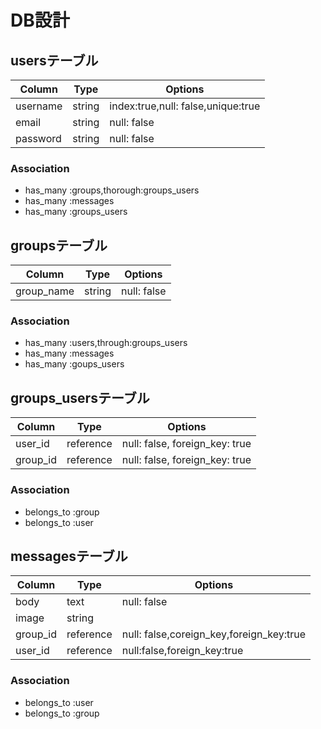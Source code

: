 # DB設計
## usersテーブル
|Column|Type|Options|
|------|----|-------|
|username|string|index:true,null: false,unique:true
|email|string|null: false|
|password|string|null: false|
### Association
- has_many :groups,thorough:groups_users
- has_many :messages
- has_many :groups_users

## groupsテーブル
|Column|Type|Options|
|------|----|-------|
|group_name|string|null: false|
### Association
- has_many :users,through:groups_users
- has_many :messages
- has_many :goups_users

## groups_usersテーブル
|Column|Type|Options|
|------|----|-------|
|user_id|reference|null: false, foreign_key: true|
|group_id|reference|null: false, foreign_key: true|
### Association
- belongs_to :group
- belongs_to :user

## messagesテーブル
|Column|Type|Options|
|------|----|-------|
|body|text|null: false|
|image|string|
|group_id|reference|null: false,coreign_key,foreign_key:true|
|user_id|reference|null:false,foreign_key:true|
### Association
- belongs_to :user
- belongs_to :group
